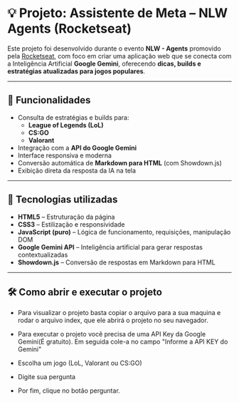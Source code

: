 # 💡 Projeto: Assistente de Meta – NLW Agents (Rocketseat)

Este projeto foi desenvolvido durante o evento **NLW - Agents** promovido pela [Rocketseat](https://www.rocketseat.com.br/), com foco em criar uma aplicação web que se conecta com a Inteligência Artificial **Google Gemini**, oferecendo **dicas, builds e estratégias atualizadas para jogos populares**.

---

## 🚀 Funcionalidades

- Consulta de estratégias e builds para:
  - **League of Legends (LoL)**
  - **CS:GO**
  - **Valorant**
- Integração com a **API do Google Gemini**
- Interface responsiva e moderna
- Conversão automática de **Markdown para HTML** (com Showdown.js)
- Exibição direta da resposta da IA na tela

---

## 🧰 Tecnologias utilizadas

- **HTML5** – Estruturação da página
- **CSS3** – Estilização e responsividade
- **JavaScript (puro)** – Lógica de funcionamento, requisições, manipulação DOM
- **Google Gemini API** – Inteligência artificial para gerar respostas contextualizadas
- **Showdown.js** – Conversão de respostas em Markdown para HTML

---

## 🛠️ Como abrir e executar o projeto

- Para visualizar o projeto basta copiar o arquivo para a sua maquina e rodar o arquivo index, que ele abrirá o projeto no seu navegador.

- Para executar o projeto você precisa de uma API Key da Google Gemini(É gratuito). Em seguida cole-a no campo "Informe a API KEY do Gemini"
- Escolha um jogo (LoL, Valorant ou CS:GO)
- Digite sua pergunta
- Por fim, clique no botão perguntar. 

